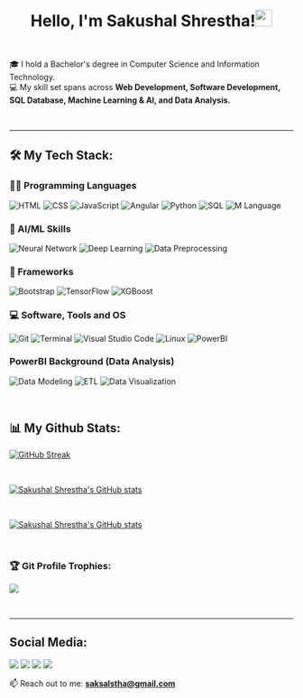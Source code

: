 <h1 align="center">Hello, I'm Sakushal Shrestha!<img src="https://raw.githubusercontent.com/MartinHeinz/MartinHeinz/master/wave.gif" width="30px" height="30px" /></h1>
<br>

🎓 I hold a Bachelor's degree in Computer Science and Information Technology. <br>
💻 My skill set spans across <b>Web Development, Software Development, SQL Database, Machine Learning & AI, and Data Analysis.</b>

<br>


<!-- - ✍ You can find my resume here [Resume] -->



<hr>

<!--
**Sakushal/Sakushal** is a ✨ _special_ ✨ repository because its `README.md` (this file) appears on your GitHub profile.

Here are some ideas to get you started:

- 🔭 I’m currently working on ...
- 🌱 I’m currently learning ...
- 👯 I’m looking to collaborate on ...
- 🤔 I’m looking for help with ...
- 💬 Ask me about ...
- 📫 How to reach me: ...
- 😄 Pronouns: ...
- ⚡ Fun fact: ...
-->

## 🛠️  My Tech Stack:

### 👨‍💻 Programming Languages

<p>
<img alt="HTML" src="https://img.shields.io/badge/HTML%20-%23E34F26.svg?logo=html5&logoColor=white">
<img alt="CSS" src="https://img.shields.io/badge/CSS%20-%231572B6.svg?logo=css3&logoColor=white">
<img alt="JavaScript" src="https://img.shields.io/badge/JavaScript%20-%23F7DF1E.svg?logo=javascript&logoColor=black">
<img alt="Angular" src="https://img.shields.io/badge/Angular-DD0031?logo=angular&logoColor=white">
<img alt="Python" src="https://img.shields.io/badge/Python%20-%2314354C.svg?logo=python&logoColor=white">
<img alt="SQL" src="https://img.shields.io/badge/SQL%20-%23025E8C.svg?logo=amazon-dynamodb&logoColor=white">
<img alt="M Language" src="https://img.shields.io/badge/M%20Language-742774?logo=powerbi&logoColor=white">
</p>

### 🤖 AI/ML Skills
<p>
<img alt="Neural Network" src="https://img.shields.io/badge/Neural%20Network-FFD700?logo=apacheairflow&logoColor=black">
<img alt="Deep Learning" src="https://img.shields.io/badge/Deep%20Learning-FF1493?logo=tensorflow&logoColor=white">
<img alt="Data Preprocessing" src="https://img.shields.io/badge/Data%20Preprocessing-2E7D32?logo=databricks&logoColor=white">
</p>


### 🧰 Frameworks
<p>
<img alt="Bootstrap" src="https://img.shields.io/badge/Bootstrap-563D7C?style=for-the-badge&logo=bootstrap&logoColor=white">
<img alt="TensorFlow" src="https://img.shields.io/badge/TensorFlow-FF6F00?style=for-the-badge&logo=tensorflow&logoColor=white">
<img alt="XGBoost" src="https://img.shields.io/badge/XGBoost-E60000?style=for-the-badge&logo=scikitlearn&logoColor=white">

</p>

### 💻 Software, Tools and OS
<p>
<img alt="Git" src="https://img.shields.io/badge/Git%20-%23F05033.svg?logo=git&logoColor=white">
<img alt="Terminal" src="https://img.shields.io/badge/GNOME%20Terminal-%23F37626.svg?logo=GNOME%Terminal&logoColor=white">
<img alt="Visual Studio Code" src="https://img.shields.io/badge/Visual%20Studio%20Code-0078d7.svg?logo=visual-studio-code&logoColor=white">
<img alt="Linux" src="https://img.shields.io/badge/Linux-383838?logo=Linux&logoColor=white">
<img alt="PowerBI" src="https://img.shields.io/badge/PowerBI-F2C811?logo=powerbi&logoColor=black">
</p>

### PowerBI Background (Data Analysis)
<p>
<img alt="Data Modeling" src="https://img.shields.io/badge/Data%20Modeling-008080?logo=powerbi&logoColor=white">
<img alt="ETL" src="https://img.shields.io/badge/ETL-4CAF50?logo=apachespark&logoColor=white">
<img alt="Data Visualization" src="https://img.shields.io/badge/Data%20Visualization-F57C00?logo=tableau&logoColor=white">
</p>
<br>

## 📊 My Github Stats:
[![GitHub Streak](https://github-readme-streak-stats.herokuapp.com?user=Sakushal&theme=gruvbox&hide_border=true&date_format=M%20j%5B%2C%20Y%5D)](https://git.io/streak-stats)

<br>

[![Sakushal Shrestha's GitHub stats](https://github-readme-stats.vercel.app/api?username=Sakushal&show_icons=true&theme=gruvbox)](https://github.com/anuraghazra/github-readme-stats)

<br>

[![Sakushal Shrestha's GitHub stats](https://github-readme-stats.vercel.app/api/top-langs?username=Sakushal&show_icons=true&locale=en&layout=compact&theme=gruvbox)](https://github.com/anuraghazra/github-readme-stats)


<br/>

### 🏆 Git Profile Trophies:
<p align="left"><img src = "https://github-profile-trophy.vercel.app/?username=Sakushal&theme=juicyfresh&no-bg=true"/></p>
<br>

<hr>

## Social Media:
<a href="https://www.facebook.com/sakushal56/"><img src="https://img.icons8.com/fluency/48/000000/meta.png"/></a>
<a href="https://www.instagram.com/sakushal56/"><img src="https://img.icons8.com/fluency/48/instagram-new.png"/></a>
<a href="https://x.com/sakushal_sth"><img src="https://img.icons8.com/color/48/twitterx--v1.png"/></a>
<a href="https://www.linkedin.com/in/sakushal-shrestha-18706b218/"><img src="https://img.icons8.com/fluency/48/linkedin.png"/></a>

📫 Reach out to me: <b>saksalstha@gmail.com</b>




